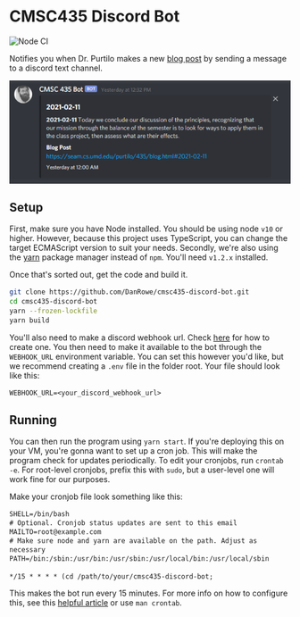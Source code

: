# CMSC435 Discord Bot

![Node CI](https://github.com/DanRowe/cmsc435-discord-bot/workflows/Node%20CI/badge.svg?branch=main)

Notifies you when Dr. Purtilo makes a new [blog post](https://seam.cs.umd.edu/purtilo/435/blog.html) by sending a message to a discord text channel.

<p align="center">
  <img align="center" src="doc/bot-example-msg.png">
</p>

## Setup

First, make sure you have Node installed. You should be using node `v10` or higher. However, because this project uses TypeScript, you can change the target ECMAScript version to suit your needs. Secondly, we're also using the [yarn](https://yarnpkg.com) package manager instead of `npm`. You'll need `v1.2.x` installed.

Once that's sorted out, get the code and build it.

```sh
git clone https://github.com/DanRowe/cmsc435-discord-bot.git
cd cmsc435-discord-bot
yarn --frozen-lockfile
yarn build
```

You'll also need to make a discord webhook url. Check [here](https://support.discord.com/hc/en-us/articles/228383668-Intro-to-Webhooks)
for how to create one. You then need to make it available to the bot through the
`WEBHOOK_URL` environment variable. You can set this however you'd like, but we
recommend creating a `.env` file in the folder root. Your file should look like
this:

```env
WEBHOOK_URL=<your_discord_webhook_url>
```

## Running

You can then run the program using `yarn start`. If you're deploying this on your VM, you're gonna want to set up a cron job. This will make the program check for updates periodically. To edit your cronjobs, run `crontab -e`. For root-level cronjobs, prefix this with `sudo`, but a user-level one will work fine for our purposes.

Make your cronjob file look something like this:

```cronjob
SHELL=/bin/bash
# Optional. Cronjob status updates are sent to this email
MAILTO=root@example.com
# Make sure node and yarn are available on the path. Adjust as necessary
PATH=/bin:/sbin:/usr/bin:/usr/sbin:/usr/local/bin:/usr/local/sbin

*/15 * * * * (cd /path/to/your/cmsc435-discord-bot;
```

This makes the bot run every 15 minutes. For more info on how to configure this, see this [helpful article](https://opensource.com/article/17/11/how-use-cron-linux) or use `man crontab`.
